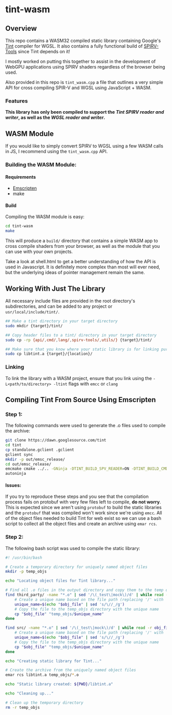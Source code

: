# tint-wasm

## Overview
This repo contains a WASM32 compiled static library containing Google's [Tint](https://dawn.googlesource.com/tint) compiler for WGSL. It also contains a fully functional build of [SPIRV-Tools](https://github.com/KhronosGroup/SPIRV-Tools) since Tint depends on it!

I mostly worked on putting this together to assist in the development of WebGPU applications using SPIRV shaders regardless of the browser being used.

Also provided in this repo is `tint_wasm.cpp` a file that outlines a very simple API for cross compiling SPIR-V and WGSL using JavaScript + WASM.

### Features
**This library has only been compiled to support the *Tint SPIRV reader and writer*, as well as the *WGSL reader and writer*.**

## WASM Module
If you would like to simply convert SPIRV to WGSL using a few WASM calls in JS, I recommend using the `tint_wasm.cpp` API.

### Building the WASM Module:
#### Requirements
- [Emscripten](https://emscripten.org/docs/getting_started/downloads.html)
- make

#### Build
Compiling the WASM module is easy:
```bash
cd tint-wasm
make
```
This will produce a `build/` directory that contains a simple WASM app to cross compile shaders from your browser, as well as the module that you can use with your own projects.

Take a look at shell.html to get a better understanding of how the API is used in Javascript. It is definitely more complex than most will ever need, but the underlying ideas of pointer management remain the same.

## Working With Just The Library
All necessary include files are provided in the root directory's subdirectories, and can be added to any project or `usr/local/include/tint/`.

```bash
## Make a tint directory in your target directory
sudo mkdir {target}/tint/

## Copy header files to a tint/ directory in your target directory
sudo cp -rp {api/,cmd/,lang/,spirv-tools/,utils/} {target}/tint/

## Make sure that you know where your static library is for linking purposes.
sudo cp libtint.a {target}/{location}/
```

### Linking
To link the library with a WASM project, ensure that you link using the `-L<path/to/directory> -ltint` flags with `emcc` or `clang`

## Compiling Tint From Source Using Emscripten 

### Step 1:
The following commands were used to generate the .o files used to compile the archive:
```bash
git clone https://dawn.googlesource.com/tint
cd tint
cp standalone.gclient .gclient
gclient sync
mkdir -p out/emsc_release/
cd out/emsc_release/
emcmake cmake ../.. -GNinja -DTINT_BUILD_SPV_READER=ON -DTINT_BUILD_CMD_TOOLS=ON -DTINT_BUILD_HLSL_READER=OFF -DTINT_BUILD_GLSL_READER=OFF -DTINT_BUILD_MSL_WRITER=OFF -DTINT_BUILD_TESTS=OFF -DCMAKE_BUILD_TYPE=Release
autoninja
```

#### Issues:
If you try to reproduce these steps and you see that the compilation process fails on protobuf with very few files left to compile, **do not worry**. This is expected since we aren't using `protobuf` to build the static libraries and the `protobuf` that was compiled won't work since we're using `emcc`. All of the object files needed to build Tint for web exist so we can use a bash script to collect all the object files and create an archive using `emar rcs`.

### Step 2:
The following bash script was used to compile the static library:

```bash
#! /usr/bin/bash

# Create a temporary directory for uniquely named object files
mkdir -p temp_objs

echo "Locating object files for Tint library..."

# Find all .o files in the output directory and copy them to the temp directory
find third_party/ -name "*.o" | sed '/\(_test\|mock\)/d' | while read -r obj_file; do
    # Create a unique name based on the file path (replacing '/' with '_')
    unique_name=$(echo "$obj_file" | sed 's/\//_/g')
    # Copy the file to the temp_objs directory with the unique name
    cp "$obj_file" "temp_objs/$unique_name"
done

find src/ -name "*.o" | sed '/\(_test\|mock\)/d' | while read -r obj_file; do
    # Create a unique name based on the file path (replacing '/' with '_')
    unique_name=$(echo "$obj_file" | sed 's/\//_/g')
    # Copy the file to the temp_objs directory with the unique name
    cp "$obj_file" "temp_objs/$unique_name"
done

echo "Creating static library for Tint..."

# Create the archive from the uniquely named object files
emar rcs libtint.a temp_objs/*.o

echo "Static library created: ${PWD}/libtint.a"

echo "Cleaning up..."

# Clean up the temporary directory
rm -r temp_objs
```
